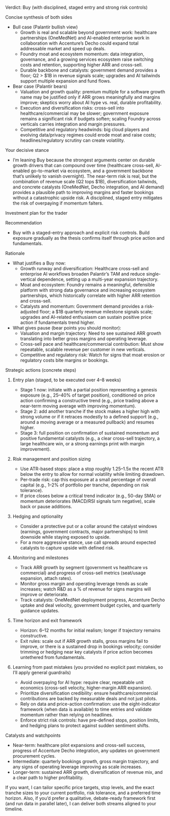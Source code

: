 Verdict: Buy (with disciplined, staged entry and strong risk controls)

Concise synthesis of both sides
- Bull case (Palantir bullish view)
  - Growth is real and scalable beyond government work: healthcare partnerships (OneMedNet) and AI-enabled enterprise work in collaboration with Accenture’s Decho could expand total addressable market and speed up deals.
  - Foundry moat and ecosystem momentum: data integration, governance, and a growing services ecosystem raise switching costs and retention, supporting higher ARR and cross-sell.
  - Durable backbone and catalysts: government demand provides a floor; Q2 > $1B in revenue signals scale; upgrades and AI tailwinds support multiple expansion and fund flows.
- Bear case (Palantir bears)
  - Valuation and growth quality: premium multiple for a software growth name may be justified only if ARR grows meaningfully and margins improve; skeptics worry about AI hype vs. real, durable profitability.
  - Execution and diversification risks: cross-sell into healthcare/commercial may be slower; government exposure remains a significant risk if budgets soften; scaling Foundry across verticals carries integration and margin pressures.
  - Competitive and regulatory headwinds: big cloud players and evolving data/privacy regimes could erode moat and raise costs; headlines/regulatory scrutiny can create volatility.

Your decisive stance
- I’m leaning Buy because the strongest arguments center on durable growth drivers that can compound over time (healthcare cross-sell, AI-enabled go-to-market via ecosystem, and a government backbone that’s unlikely to vanish overnight). The near-term risk is real, but the combination of revenue scale (Q2 tops $1B), diversification tailwinds, and concrete catalysts (OneMedNet, Decho integration, and AI demand) provides a plausible path to improving margins and faster bookings without a catastrophic upside risk. A disciplined, staged entry mitigates the risk of overpaying if momentum falters.

Investment plan for the trader

Recommendation
- Buy with a staged-entry approach and explicit risk controls. Build exposure gradually as the thesis confirms itself through price action and fundamentals.

Rationale
- What justifies a Buy now:
  - Growth runway and diversification: Healthcare cross-sell and enterprise AI workflows broaden Palantir’s TAM and reduce single-vertical dependence, setting up a multi-year expansion trajectory.
  - Moat and ecosystem: Foundry remains a meaningful, defensible platform with strong data governance and increasing ecosystem partnerships, which historically correlate with higher ARR retention and cross-sell.
  - Catalysts and momentum: Government demand provides a risk-adjusted floor; a $1B quarterly revenue milestone signals scale; upgrades and AI-related enthusiasm can sustain positive price action if fundamentals trend higher.
- What gives pause (bear points you should monitor):
  - Valuation and margin trajectory: Need to see sustained ARR growth translating into better gross margins and operating leverage.
  - Cross-sell pace and healthcare/commercial contribution: Must show repeatable, scalable revenue per customer in new verticals.
  - Competitive and regulatory risk: Watch for signs that moat erosion or regulatory costs bite margins or bookings.

Strategic actions (concrete steps)
1) Entry plan (staged, to be executed over 4–8 weeks)
   - Stage 1 now: initiate with a partial position representing a genesis exposure (e.g., 25–40% of target position), conditioned on price action confirming a constructive trend (e.g., price trading above a near-term moving average with improving momentum).
   - Stage 2: add another tranche if the stock makes a higher high with strong volume or if it retraces modestly to a defined support (e.g., around a moving average or a measured pullback) and resumes higher.
   - Stage 3: full position on confirmation of sustained momentum and positive fundamental catalysts (e.g., a clear cross-sell trajectory, a large healthcare win, or a strong earnings print with margin improvement).

2) Risk management and position sizing
   - Use ATR-based stops: place a stop roughly 1.25–1.5x the recent ATR below the entry to allow for normal volatility while limiting drawdown.
   - Per-trade risk: cap this exposure at a small percentage of overall capital (e.g., 1–2% of portfolio per tranche, depending on risk tolerance).
   - If price closes below a critical trend indicator (e.g., 50-day SMA) or momentum deteriorates (MACD/RSI signals turn negative), scale back or pause additions.

3) Hedging and optionality
   - Consider a protective put or a collar around the catalyst windows (earnings, government contracts, major partnerships) to limit downside while staying exposed to upside.
   - For a more aggressive stance, use call spreads around expected catalysts to capture upside with defined risk.

4) Monitoring and milestones
   - Track ARR growth by segment (government vs healthcare vs commercial) and progress of cross-sell metrics (seat/usage expansion, attach rates).
   - Monitor gross margin and operating leverage trends as scale increases; watch R&D as a % of revenue for signs margins will improve or deteriorate.
   - Track catalysts: OneMedNet deployment progress, Accenture Decho uptake and deal velocity, government budget cycles, and quarterly guidance updates.

5) Time horizon and exit framework
   - Horizon: 6–12 months for initial realism; longer if trajectory remains constructive.
   - Exit rules: scale out if ARR growth stalls, gross margins fail to improve, or there is a sustained drop in bookings velocity; consider trimming or hedging near key catalysts if price action becomes untethered from fundamentals.

6) Learning from past mistakes (you provided no explicit past mistakes, so I’ll apply general guardrails)
   - Avoid overpaying for AI hype: require clear, repeatable unit economics (cross-sell velocity, higher-margin ARR expansion).
   - Prioritize diversification credibility: ensure healthcare/commercial contributions are backed by measurable deals and not just pilots.
   - Rely on data and price-action confirmation: use the eight-indicator framework (when data is available) to time entries and validate momentum rather than relying on headlines.
   - Enforce strict risk controls: have pre-defined stops, position limits, and hedging plans to protect against sudden sentiment shifts.

Catalysts and watchpoints
- Near-term: healthcare pilot expansions and cross-sell success, progress of Accenture Decho integration, any updates on government procurement cycles.
- Intermediate: quarterly bookings growth, gross margin trajectory, and any signs of operating leverage improving as scale increases.
- Longer-term: sustained ARR growth, diversification of revenue mix, and a clear path to higher profitability.

If you want, I can tailor specific price targets, stop levels, and the exact tranche sizes to your current portfolio, risk tolerance, and a preferred time horizon. Also, if you’d prefer a qualitative, debate-ready framework first (and run data in parallel later), I can deliver both streams aligned to your timeline.